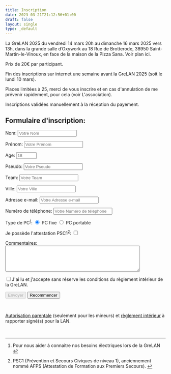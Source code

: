 ```yaml
---
title: Inscription
date: 2023-03-21T21:12:56+01:00
draft: false
layout: single
type: _default
---
```

La GreLAN 2025 du vendredi 14 mars 20h au dimanche 16  mars 2025 vers 13h, dans la grande salle d’Oxywork au 18 Rue de Brotterode, 38950 Saint-Martin-le-Vinoux, en face de la maison de la Pizza Sana. Voir plan ici.

Prix de 20€ par participant.

Fin des inscriptions sur internet une semaine avant la GreLAN 2025 (soit le lundi 10 mars).

Places limitées à 25, merci de vous inscrire et en cas d'annulation de me prévenir rapidement, pour cela (voir L'association).

Inscriptions validées manuellement à la réception du payement.

## Formulaire d'inscription:

<form id="subscribe" name="subscribe" method="POST" data-netlify="true" data-netlify-recaptcha="true">
  <div class="form">
    <p>
      <label>Nom:</label>
      <input type="text" name="nom" size="20" maxlength="30" placeholder="Votre Nom"/>
    </p>
    <p>
      <label>Prénom:</label>
      <input type="text" name="prenom" size="20" maxlength="30" placeholder="Votre Prénom"/>
    </p>
    <p>
      <label>Age:</label>
      <input type="number" name="age" min="10" max="100" placeholder="18">
    </p>
    <p>
      <label>Pseudo:</label>
      <input type="text" name="pseudo" size="20" maxlength="30" placeholder="Votre Pseudo"/>
    </p>
    <p>
      <label>Team:</label>
      <input type="text" name="team" size="20" maxlength="30" placeholder="Votre Team"/>
    </p>
    <p>
      <label>Ville:</label>
      <input type="text" name="ville" size="20" maxlength="30" placeholder="Votre Ville"/>
    </p>
    <p>
      <label>Adresse e-mail:</label>
      <input type="text" name="mail" size="20" maxlength="50" placeholder="Votre Adresse e-mail"/>
    </p>
    <p>
      <label>Numéro de téléphone:</label>
      <input type="text" name="phone" size="20" maxlength="50" placeholder="Votre Numéro de téléphone"/>
    </p>
    <p>
      <label>Type de PC<sup id="fnref:1"><a href="#fn:1" class="footnote-ref" role="doc-noteref">1</a></sup>:</label>
      <input type="radio" name="type" id="typeChoice1" value="Desktop" checked/> PC fixe
      <input type="radio" name="type" id="typeChoice2" value="Laptop"/> PC portable
    </p>
    <p>
     <label for="secouristeCheckBox">Je possède l'attestation PSC1<sup id="fnref:2"><a href="#fn:2"   class="footnote-ref" role="doc-noteref">2</a></sup>:</label>
     <input type="hidden" name="secouriste" id="secouristeHidden" value="Non"/>
     <input type="checkbox" name="secouriste" id="secouristeCheckBox" value="Oui"/>
    </p>
    <p>
      <label class="lbl-textarea">Commentaires:</label>
      <textarea name="commentaires" maxlength="300" rows="5" cols="50"></textarea>
    </p>
  </div>
  <p>
    <label for="acceptCheckbox"><input type="checkbox" name="accepter" id="acceptCheckbox"   value="Oui"  onchange="document.getElementById('submitSubscribe').disabled = !this.checked;">J'ai lu et j'accepte sans réserve les conditions du règlement intérieur de la GreLAN.</label>
  </p>
  <p>
    <div data-netlify-recaptcha="true"></div>
  </p>
  <p>
    <button type="submit" disabled id="submitSubscribe">Envoyer</button>
    <button type="reset">Recommencer</button>
  </p>
</form>
<script>
document.getElementById('subscribe').addEventListener('submit', function(){
    if(document.getElementById("secouristeCheckBox").checked) {
        document.getElementById('secouristeHidden').disabled = true;
    }
});
</script>

<br/>

[Autorisation parentale](/autorisation.pdf) (seulement pour les mineurs) et [règlement intérieur](/reglement.pdf) à rapporter signé(s) pour la LAN.

<br/>

<section class="footnotes" role="doc-endnotes">
<hr>
<ol>
<li id="fn:1" role="doc-endnote">
<p>Pour nous aider à connaitre nos besoins électriques lors de la GreLAN <a href="#fnref:1" class="footnote-backref" role="doc-backlink">↩︎</a></p>
</li>
<li id="fn:2" role="doc-endnote">
<p>PSC1 (Prévention et Secours Civiques de niveau 1), anciennement nommé AFPS (Attestation de Formation aux Premiers Secours). <a href="#fnref:2" class="footnote-backref" role="doc-backlink">↩︎</a></p>
</li>
</ol>
</section>
